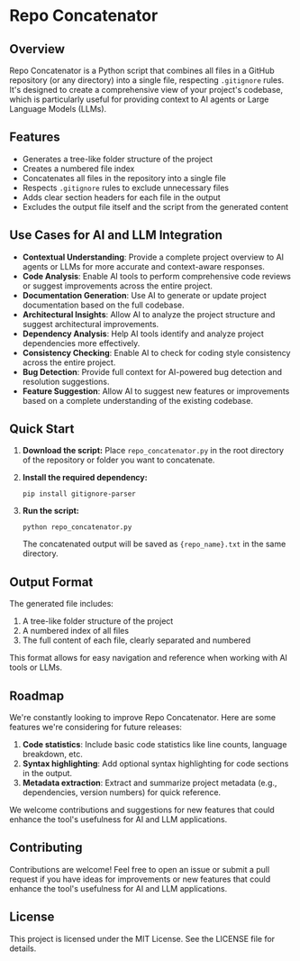 # Repo Concatenator

## Overview

Repo Concatenator is a Python script that combines all files in a GitHub repository (or any directory) into a single file, respecting `.gitignore` rules. It's designed to create a comprehensive view of your project's codebase, which is particularly useful for providing context to AI agents or Large Language Models (LLMs).

## Features

- Generates a tree-like folder structure of the project
- Creates a numbered file index
- Concatenates all files in the repository into a single file
- Respects `.gitignore` rules to exclude unnecessary files
- Adds clear section headers for each file in the output
- Excludes the output file itself and the script from the generated content

## Use Cases for AI and LLM Integration

- **Contextual Understanding**: Provide a complete project overview to AI agents or LLMs for more accurate and context-aware responses.
- **Code Analysis**: Enable AI tools to perform comprehensive code reviews or suggest improvements across the entire project.
- **Documentation Generation**: Use AI to generate or update project documentation based on the full codebase.
- **Architectural Insights**: Allow AI to analyze the project structure and suggest architectural improvements.
- **Dependency Analysis**: Help AI tools identify and analyze project dependencies more effectively.
- **Consistency Checking**: Enable AI to check for coding style consistency across the entire project.
- **Bug Detection**: Provide full context for AI-powered bug detection and resolution suggestions.
- **Feature Suggestion**: Allow AI to suggest new features or improvements based on a complete understanding of the existing codebase.

## Quick Start

1. **Download the script:**
   Place `repo_concatenator.py` in the root directory of the repository or folder you want to concatenate.

2. **Install the required dependency:**

   ```
   pip install gitignore-parser
   ```

3. **Run the script:**

   ```
   python repo_concatenator.py
   ```

   The concatenated output will be saved as `{repo_name}.txt` in the same directory.

## Output Format

The generated file includes:

1. A tree-like folder structure of the project
2. A numbered index of all files
3. The full content of each file, clearly separated and numbered

This format allows for easy navigation and reference when working with AI tools or LLMs.

## Roadmap

We're constantly looking to improve Repo Concatenator. Here are some features we're considering for future releases:

1. **Code statistics**: Include basic code statistics like line counts, language breakdown, etc.
2. **Syntax highlighting**: Add optional syntax highlighting for code sections in the output.
3. **Metadata extraction**: Extract and summarize project metadata (e.g., dependencies, version numbers) for quick reference.

We welcome contributions and suggestions for new features that could enhance the tool's usefulness for AI and LLM applications.

## Contributing

Contributions are welcome! Feel free to open an issue or submit a pull request if you have ideas for improvements or new features that could enhance the tool's usefulness for AI and LLM applications.

## License

This project is licensed under the MIT License. See the LICENSE file for details.
